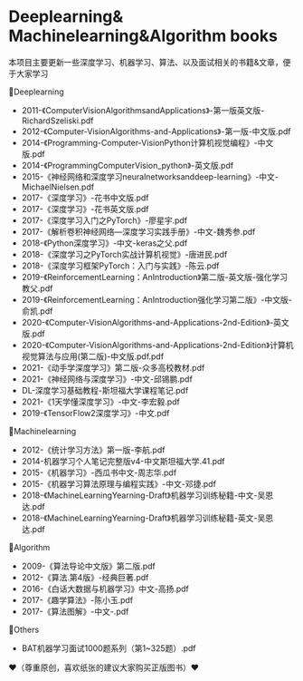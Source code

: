 # Deeplearning& Machinelearning&Algorithm books

本项目主要更新一些深度学习、机器学习、算法、以及面试相关的书籍&文章，便于大家学习

:open_book:Deeplearning
* 2011-《ComputerVisionAlgorithmsandApplications》-第一版英文版-RichardSzeliski.pdf
* 2012-《Computer-VisionAlgorithms-and-Applications》-第一版-中文版.pdf
* 2014-《Programming-Computer-VisionPython计算机视觉编程》-中文版.pdf
* 2014-《ProgrammingComputerVision_python》-英文版.pdf
* 2015-《神经网络和深度学习neuralnetworksanddeep-learning》-中文-MichaelNielsen.pdf
* 2017-《深度学习》-花书中文版.pdf
* 2017-《深度学习》-花书英文版.pdf
* 2017-《深度学习入门之PyTorch》-廖星宇.pdf
* 2017-《解析卷积神经网络—深度学习实践手册》-中文-魏秀参.pdf
* 2018-《Python深度学习》-中文-keras之父.pdf
* 2018-《深度学习之PyTorch实战计算机视觉》-唐进民.pdf
* 2018-《深度学习框架PyTorch：入门与实践》-陈云.pdf
* 2019-《ReinforcementLearning：AnIntroduction》第二版-英文版-强化学习教父.pdf
* 2019-《ReinforcementLearning：AnIntroduction强化学习第二版》-中文版-俞凯.pdf
* 2020-《Computer-VisionAlgorithms-and-Applications-2nd-Edition》-英文版.pdf
* 2020-《Computer-VisionAlgorithms-and-Applications-2nd-Edition》计算机视觉算法与应用(第二版)-中文版.pdf.pdf
* 2021-《动手学深度学习》第二版-众多高校教材.pdf
* 2021-《神经网络与深度学习》-中文-邱锡鹏.pdf
* DL-深度学习基础教程-斯坦福大学课程笔记.pdf
* 2021-《1天学懂深度学习》-中文-李宏毅.pdf
* 2019-《TensorFlow2深度学习》-中文.pdf
  
:open_book:Machinelearning
* 2012-《统计学习方法》第一版-李航.pdf
* 2014-机器学习个人笔记完整版v4-中文斯坦福大学.41.pdf
* 2015-《机器学习》-西瓜书中文-周志华.pdf
* 2015-《机器学习算法原理与编程实践》-中文-邓捷.pdf
* 2018-《MachineLearningYearning-Draft》机器学习训练秘籍-中文-吴恩达.pdf
* 2018-《MachineLearningYearning-Draft》机器学习训练秘籍-英文-吴恩达.pdf


  
:open_book:Algorithm
* 2009-《算法导论中文版》第二版.pdf
* 2012-《算法.第4版》-经典巨著.pdf
* 2016-《白话大数据与机器学习》中文-高扬.pdf
* 2017-《趣学算法》-陈小玉.pdf
* 2017-《算法图解》-中文-.pdf

:open_book:Others
* BAT机器学习面试1000题系列（第1~325题）.pdf

:heart:（尊重原创，喜欢纸张的建议大家购买正版图书）:heart:

